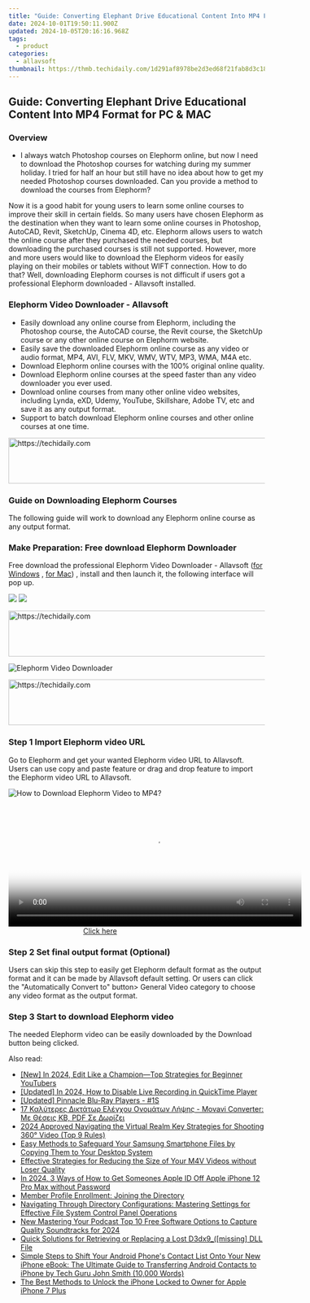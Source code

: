 ```yaml
---
title: "Guide: Converting Elephant Drive Educational Content Into MP4 Format for PC & MAC"
date: 2024-10-01T19:50:11.900Z
updated: 2024-10-05T20:16:16.968Z
tags:
  - product
categories:
  - allavsoft
thumbnail: https://thmb.techidaily.com/1d291af8978be2d3ed68f21fab8d3c18b52d91cbf5f6bf24cf32d1b4599125f8.jpg
---
```


## Guide: Converting Elephant Drive Educational Content Into MP4 Format for PC & MAC

### Overview

* I always watch Photoshop courses on Elephorm online, but now I need to download the Photoshop courses for watching during my summer holiday. I tried for half an hour but still have no idea about how to get my needed Photoshop courses downloaded. Can you provide a method to download the courses from Elephorm?

Now it is a good habit for young users to learn some online courses to improve their skill in certain fields. So many users have chosen Elephorm as the destination when they want to learn some online courses in Photoshop, AutoCAD, Revit, SketchUp, Cinema 4D, etc. Elephorm allows users to watch the online course after they purchased the needed courses, but downloading the purchased courses is still not supported. However, more and more users would like to download the Elephorm videos for easily playing on their mobiles or tablets without WIFT connection. How to do that? Well, downloading Elephorm courses is not difficult if users got a professional Elephorm downloaded - Allavsoft installed.

### Elephorm Video Downloader - Allavsoft

* Easily download any online course from Elephorm, including the Photoshop course, the AutoCAD course, the Revit course, the SketchUp course or any other online course on Elephorm website.
* Easily save the downloaded Elephorm online course as any video or audio format, MP4, AVI, FLV, MKV, WMV, WTV, MP3, WMA, M4A etc.
* Download Elephorm online courses with the 100% original online quality.
* Download Elephorm online courses at the speed faster than any video downloader you ever used.
* Download online courses from many other online video websites, including Lynda, eXD, Udemy, YouTube, Skillshare, Adobe TV, etc and save it as any output format.
* Support to batch download Elephorm online courses and other online courses at one time.

<!-- affiliate ads begin -->
<a href="https://zebaoaffiliateprogram.pxf.io/c/5597632/2137976/21526" target="_top" id="2137976">
  <img src="//a.impactradius-go.com/display-ad/21526-2137976" border="0" alt="https://techidaily.com" width="728" height="90"/>
</a>
<img height="0" width="0" src="https://zebaoaffiliateprogram.pxf.io/i/5597632/2137976/21526" style="position:absolute;visibility:hidden;" border="0" />
<!-- affiliate ads end -->

### Guide on Downloading Elephorm Courses

The following guide will work to download any Elephorm online course as any output format.

### Make Preparation: Free download Elephorm Downloader

Free download the professional Elephorm Video Downloader - Allavsoft ([for Windows](https://tools.techidaily.com/allavsoft/products/) , [for Mac](https://tools.techidaily.com/allavsoft/products/)) , install and then launch it, the following interface will pop up.

[![](https://www.allavsoft.com/how-to/../images/how-to/free-download-win.jpg)](https://tools.techidaily.com/allavsoft/products/) [![](https://www.allavsoft.com/how-to/../images/how-to/free-download-mac.jpg)](https://tools.techidaily.com/allavsoft/products/)

<!-- affiliate ads begin -->
<a href="https://appsumo.8odi.net/c/5597632/2123731/7443" target="_top" id="2123731">
  <img src="//a.impactradius-go.com/display-ad/7443-2123731" border="0" alt="https://techidaily.com" width="728" height="90"/>
</a>
<img height="0" width="0" src="https://appsumo.8odi.net/i/5597632/2123731/7443" style="position:absolute;visibility:hidden;" border="0" />
<!-- affiliate ads end -->

![Elephorm Video Downloader](https://www.allavsoft.com/how-to/../images/allavsoft/screen-shot-600.jpg)

<!-- affiliate ads begin -->
<a href="https://aligracehair.sjv.io/c/5597632/1997648/19272" target="_top" id="1997648">
  <img src="//a.impactradius-go.com/display-ad/19272-1997648" border="0" alt="https://techidaily.com" width="728" height="90"/>
</a>
<img height="0" width="0" src="https://aligracehair.sjv.io/i/5597632/1997648/19272" style="position:absolute;visibility:hidden;" border="0" />
<!-- affiliate ads end -->

### Step 1 Import Elephorm video URL

Go to Elephorm and get your wanted Elephorm video URL to Allavsoft. Users can use copy and paste feature or drag and drop feature to import the Elephorm video URL to Allavsoft.

![How to Download Elephorm Video to MP4?](https://www.allavsoft.com/how-to/../images/how-to/download-rtmp-video/download-rtmp-video.jpg)

<!-- affiliate ads begin -->
<span id="1982570">
					<video width="576" height="240" style="cursor:pointer"
           poster="//a.impactradius-go.com/display-clicktoplayimage/1982570.png"
           onclick="if(!this.playClicked){this.play();this.setAttribute('controls',true);this.playClicked=true;}">
	   <source src="//a.impactradius-go.com/display-ad/22993-1982570">
	   <img src="//a.impactradius-go.com/display-clicktoplayimage/1982570.png" style="border: none; height: 100%; width: 100%; object-fit: contain">
	</video>
	<div style="width:360px;text-align:center"><a href="javascript:window.open(decodeURIComponent('https%3A%2F%2Fhomestyler.sjv.io%2Fc%2F5597632%2F1982570%2F22993'), '_blank');void(0);">Click here</a></div>
</span>
<img height="0" width="0" src="https://imp.pxf.io/i/5597632/1982570/22993" style="position:absolute;visibility:hidden;" border="0" />
<!-- affiliate ads end -->

### Step 2 Set final output format (Optional)

Users can skip this step to easily get Elephorm default format as the output format and it can be made by Allavsoft default setting. Or users can click the "Automatically Convert to" button> General Video category to choose any video format as the output format.

### Step 3 Start to download Elephorm video

The needed Elephorm video can be easily downloaded by the Download button being clicked.

<ins class="adsbygoogle"
     style="display:block"
     data-ad-format="autorelaxed"
     data-ad-client="ca-pub-7571918770474297"
     data-ad-slot="1223367746"></ins>

<ins class="adsbygoogle"
     style="display:block"
     data-ad-client="ca-pub-7571918770474297"
     data-ad-slot="8358498916"
     data-ad-format="auto"
     data-full-width-responsive="true"></ins>

<span class="atpl-alsoreadstyle">Also read:</span>
<div><ul>
<li><a href="https://facebook-video-share.techidaily.com/new-in-2024-edit-like-a-championtop-strategies-for-beginner-youtubers/"><u>[New] In 2024, Edit Like a Champion—Top Strategies for Beginner YouTubers</u></a></li>
<li><a href="https://screen-capture.techidaily.com/updated-in-2024-how-to-disable-live-recording-in-quicktime-player/"><u>[Updated] In 2024, How to Disable Live Recording in QuickTime Player</u></a></li>
<li><a href="https://fox-cloud.techidaily.com/updated-pinnacle-blu-ray-players-1s/"><u>[Updated] Pinnacle Blu-Ray Players - #1S</u></a></li>
<li><a href="https://techtrends.techidaily.com/17-kalyteres-diktatwr-elegxoy-onomatwn-lhpshs-movavi-converter-me-theseis-kb-pdf-se-dwrizei/"><u>17 Καλύτερες Δικτάτωρ Ελέγχου Ονομάτων Λήψης - Movavi Converter: Με Θέσεις KB, PDF Σε Δωρίζει</u></a></li>
<li><a href="https://fox-blue.techidaily.com/2024-approved-navigating-the-virtual-realm-key-strategies-for-shooting-360-video-top-9-rules/"><u>2024 Approved Navigating the Virtual Realm Key Strategies for Shooting 360° Video (Top 9 Rules)</u></a></li>
<li><a href="https://fox-triigers.techidaily.com/easy-methods-to-safeguard-your-samsung-smartphone-files-by-copying-them-to-your-desktop-system/"><u>Easy Methods to Safeguard Your Samsung Smartphone Files by Copying Them to Your Desktop System</u></a></li>
<li><a href="https://fox-triigers.techidaily.com/effective-strategies-for-reducing-the-size-of-your-m4v-videos-without-loser-quality/"><u>Effective Strategies for Reducing the Size of Your M4V Videos without Loser Quality</u></a></li>
<li><a href="https://apple-account.techidaily.com/in-2024-3-ways-of-how-to-get-someones-apple-id-off-apple-iphone-12-pro-max-without-password-by-drfone-ios/"><u>In 2024, 3 Ways of How to Get Someones Apple ID Off Apple iPhone 12 Pro Max without Password</u></a></li>
<li><a href="https://fox-triigers.techidaily.com/member-profile-enrollment-joining-the-directory/"><u>Member Profile Enrollment: Joining the Directory</u></a></li>
<li><a href="https://fox-triigers.techidaily.com/navigating-through-directory-configurations-mastering-settings-for-effective-file-system-control-panel-operations/"><u>Navigating Through Directory Configurations: Mastering Settings for Effective File System Control Panel Operations</u></a></li>
<li><a href="https://sound-tweaking.techidaily.com/new-mastering-your-podcast-top-10-free-software-options-to-capture-quality-soundtracks-for-2024/"><u>New Mastering Your Podcast Top 10 Free Software Options to Capture Quality Soundtracks for 2024</u></a></li>
<li><a href="https://techtrends.techidaily.com/quick-solutions-for-retrieving-or-replacing-a-lost-d3dx9missing-dll-file/"><u>Quick Solutions for Retrieving or Replacing a Lost D3dx9_([missing] DLL File</u></a></li>
<li><a href="https://fox-triigers.techidaily.com/simple-steps-to-shift-your-android-phones-contact-list-onto-your-new-iphone-ebook-the-ultimate-guide-to-transferring-android-contacts-to-iphone-by-tech-guru3/"><u>Simple Steps to Shift Your Android Phone's Contact List Onto Your New iPhone eBook: The Ultimate Guide to Transferring Android Contacts to iPhone by Tech Guru John Smith (10,000 Words)</u></a></li>
<li><a href="https://ios-unlock.techidaily.com/the-best-methods-to-unlock-the-iphone-locked-to-owner-for-apple-iphone-7-plus-by-drfone-ios/"><u>The Best Methods to Unlock the iPhone Locked to Owner for Apple iPhone 7 Plus</u></a></li>
</ul></div>

